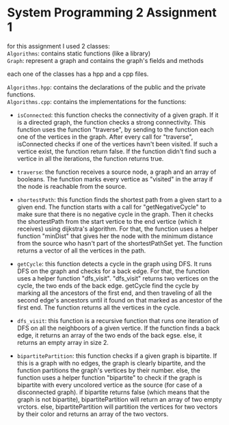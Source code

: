 # System Programming 2 Assignment 1
for this assignment I used 2 classes:  
`Algorithms`: contains static functions (like a library)  
`Graph`: represent a graph and contains the graph's fields and methods  

each one of the classes has a hpp and a cpp files.  

`Algorithms.hpp`: contains the declarations of the public and the private functions.  
`Algorithms.cpp`: contains the implementations for the functions:
- `isConnected`: this function checks the connectivity of a given graph. If it is a directed graph, the function checks a strong connectivity. This function uses the function "traverse", by sending to the function each one of the vertices in the graph. After every call for "traverse", isConnected checks if one of the vertices havn't been visited. If such a vertice exist, the function return false. If the function didn't find such a vertice in all the iterations, the function returns true.    
- `traverse`: the function receives a source node, a graph and an array of booleans. The function marks every vertice as "visited" in the array if the node is reachable from the source.

 - `shortestPath`: this function finds the shortest path from a given start to a given end. The function starts with a call for "getNegativeCycle" to make sure that there is no negative cycle in the graph. Then it checks the shortestPath from the start vertice to the end vertice (which it receives) using dijkstra's algorithm. For that, the function uses a helper function "minDist" that gives her the node with the minimum distance from the source who hasn't part of the shortestPathSet yet. The function returns a vector of all the vertices in the path.
 - `getCycle`: this function detects a cycle in the graph using DFS. It runs DFS on the graph and checks for a back edge. For that, the function uses a helper function "dfs_visit". "dfs_visit" returns two vertices on the cycle, the two ends of the back edge. getCycle find the cycle by marking all the ancestors of the first end, and then traveling of all the second edge's ancestors until it found on that marked as ancestor of the first end. The function returns all the vertices in the cycle.
 -  `dfs_visit`: this function is a recursive function that runs one iteration of DFS on all the neighboors of a given vertice. If the function finds a back edge, it returns an array of the two ends of the back egse. else, it returns an empty array in size 2.
 -  `bipartitePartition`: this function checks if a given graph is bipartite. If this is a graph with no edges, the graph is clearly bipartite, and the function partitions the graph's vertices by their number.
   else, the function uses a helper function "bipartite" to check if the graph is bipartite with every uncolored vertice as the source (for case of a disconnected graph). if bipartite returns false (which means that the graph is not bipartite), bipartitePartition will return an array of two empty vrctors. else, bipartitePartition will partition the vertices for two vectors by their color and returns an array of the two vectors.
  
